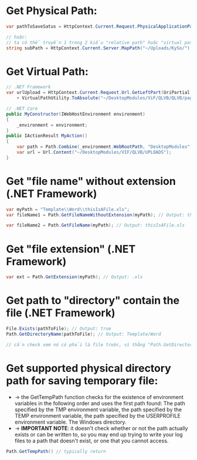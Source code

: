 
# Get Physical Path:
```cs
var pathToSaveSatus = HttpContext.Current.Request.PhysicalApplicationPath + "DesktopModules\\status\\";

// hoặc:
// ta có thể truyền 1 trong 2 kiểu "relative path" hoặc "virtual path" 
string subPath = HttpContext.Current.Server.MapPath("~/Uploads/KySo/"); 
```

# Get Virtual Path:
```cs
// .NET Framework
var urlUpload = HttpContext.Current.Request.Url.GetLeftPart(UriPartial.Authority)
    + VirtualPathUtility.ToAbsolute("~/DesktopModules/ViF/QLVB/QLVB/pages/ClientUpload.aspx");

// .NET Core
public MyConstructor(IWebHostEnvironment environment)
{
    _environment = environment;
}
public IActionResult MyAction()
{
    var path = Path.Combine(_environment.WebRootPath, "DesktopModules", "VIF", "QLVB", "UPLOADS");
    var url = Url.Content("~/DesktopModules/VIF/QLVB/UPLOADS");
}
```

# Get "file name" without extension (.NET Framework)
```cs
var myPath = "Template\\Word\\thisIsAFile.xls";
var fileName1 = Path.GetFileNameWithoutExtension(myPath); // Output: thisIsAFile

var fileName2 = Path.GetFileName(myPath); // Output: thisIsAFile.xls
```

# Get "file extension" (.NET Framework)
```cs
var ext = Path.GetExtension(myPath); // Output: .xls
```

# Get path to "directory" contain the file (.NET Framework)
```cs
File.Exists(pathToFile); // Output: true
Path.GetDirectoryName(pathToFile); // Output: Template/Word

// cần check xem nó có phải là file trước, vì thằng "Path.GetDirectoryName" nó chỉ đơn giản là bỏ đi phần cuối thôi không quan tâm là nó là Directory hay File
```

# Get supported physical directory path for saving temporary file:
* -> the GetTempPath function checks for the existence of environment variables in the following order and uses the first path found: The path specified by the TMP environment variable, the path specified by the TEMP environment variable, the path specified by the USERPROFILE environment variable.
The Windows directory.
* -> **IMPORTANT NOTE**: it doesn't check whether or not the path actually exists or can be written to, so you may end up trying to write your log files to a path that doesn't exist, or one that you cannot access.

```cs
Path.GetTempPath() // typically return 
```